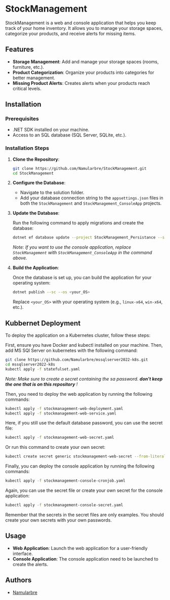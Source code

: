 
# StockManagement

StockManagement is a web and console application that helps you keep track of your home inventory. It allows you to manage your storage spaces, categorize your products, and receive alerts for missing items.

## Features

- **Storage Management**: Add and manage your storage spaces (rooms, furniture, etc.).
- **Product Categorization**: Organize your products into categories for better management.
- **Missing Product Alerts**: Creates alerts when your products reach critical levels.

## Installation

### Prerequisites

- .NET SDK installed on your machine.
- Access to an SQL database (SQL Server, SQLite, etc.).

### Installation Steps

1. **Clone the Repository**:

   ```bash
   git clone https://github.com/Namularbre/StockManagement.git
   cd StockManagement
   ```

2. **Configure the Database**:

   - Navigate to the solution folder.
   - Add your database connection string to the `appsettings.json` files in both the `StockManagement` and `StockManagement_ConsoleApp` projects.

3. **Update the Database**:

   Run the following command to apply migrations and create the database:

   ```bash
   dotnet ef database update --project StockManagement_Persistance --startup-project StockManagement
   ```

   *Note: If you want to use the console application, replace `StockManagement` with `StockManagement_ConsoleApp` in the command above.*

4. **Build the Application**:

   Once the database is set up, you can build the application for your operating system:

   ```bash
   dotnet publish --sc --os <your_OS>
   ```

   Replace `<your_OS>` with your operating system (e.g., `linux-x64`, `win-x64`, etc.).

## Kubbernet Deployment

To deploy the application on a Kubernetes cluster, follow these steps:

First, ensure you have Docker and kubectl installed on your machine.
Then, add MS SQl Server on kubernetes with the following command:
```bash
git clone https://github.com/Namularbre/mssqlserver2022-k8s.git
cd mssqlserver2022-k8s
kubectl apply -f statefulset.yaml
```

*Note: Make sure to create a secret containing the sa password. **don't keep the one that is on this repository** !*

Then, you need to deploy the web application by running the following commands:
```bash
kubectl apply -f stockmanagement-web-deployment.yaml
kubectl apply -f stockmanagement-web-service.yaml
```

Here, if you still use the default database password, you can use the secret file:
```bash
kubectl apply -f stockmanagement-web-secret.yaml
```

Or run this command to create your own secret:
```bash
kubectl create secret generic stockmanagement-web-secret --from-literal=ConnectionStrings__DefaultConnection="Server=mssqlserver;Database=StockManagement;User Id=sa;Password=your_password_here;"
```
Finally, you can deploy the console application by running the following commands:
```bash
kubectl apply -f stockmanagement-console-cronjob.yaml
```

Again, you can use the secret file or create your own secret for the console application:
```bash
kubectl apply -f stockmanagement-console-secret.yaml
```

Remember that the secrets in the secret files are only examples. You should create your own secrets with your own passwords.

## Usage

- **Web Application**: Launch the web application for a user-friendly interface.
- **Console Application**: The console application need to be launched to create the alerts.

## Authors

- [Namularbre](https://github.com/Namularbre/)

